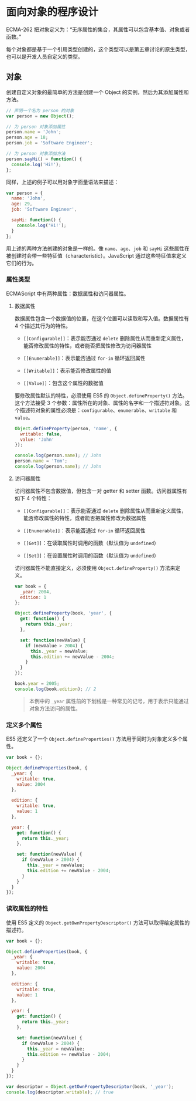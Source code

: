 # 面向对象的程序设计

ECMA-262 把对象定义为：“无序属性的集合，其属性可以包含基本值、对象或者函数。”

每个对象都是基于一个引用类型创建的，这个类型可以是第五章讨论的原生类型，也可以是开发人员自定义的类型。

## 对象

创建自定义对象的最简单的方法是创建一个 Object 的实例，然后为其添加属性和方法。

```js
// 声明一个名为 person 的对象
var person = new Object();

// 为 person 对象添加属性
person.name = 'John';
person.age = 18;
person.job = 'Software Engineer';

// 为 person 对象添加方法
person.sayHi() = function() {
  console.log('Hi!');
};
```

同样，上述的例子可以用对象字面量语法来描述：

```js
var person = {
  name: 'John',
  age: 29,
  job: 'Software Engineer',

  sayHi: function() {
    console.log('Hi!');
  }
};
```

用上述的两种方法创建的对象是一样的。像 `name`、`age`、`job` 和 `sayHi` 这些属性在被创建时会带一些特征值（characteristic）。JavaScript 通过这些特征值来定义它们的行为。

### 属性类型

ECMAScript 中有两种属性：数据属性和访问器属性。

1. 数据属性

    数据属性包含一个数据值的位置，在这个位置可以读取和写入值。数据属性有 4 个描述其行为的特性。

    - `[[Configurable]]`：表示能否通过 `delete` 删除属性从而重新定义属性，能否修改属性的特性，或者能否把属性修改为访问器属性

    - `[[Enumerable]]`：表示能否通过 `for-in` 循环返回属性

    - `[[Writable]]`：表示能否修改属性的值

    - `[[Value]]`：包含这个属性的数据值

    要修改属性默认的特性，必须使用 ES5 的 `Object.defineProperty()` 方法。这个方法接受 3 个参数：属性所在的对象、属性的名字和一个描述符对象。这个描述符对象的属性必须是：`configurable`、`enumerable`、`writable` 和 `value`。

    ```js
    Object.defineProperty(person, 'name', {
      writable: false,
      value: 'John'
    });

    console.log(person.name); // John
    person.name = 'Tom';
    console.log(person.name); // John
    ```

2. 访问器属性

    访问器属性不包含数据值，但包含一对 getter 和 setter 函数。访问器属性有如下 4 个特性：

    - `[[Configurable]]`：表示能否通过 `delete` 删除属性从而重新定义属性，能否修改属性的特性，或者能否把属性修改为数据属性
    
    - `[[Enumerable]]`：表示能否通过 `for-in` 循环返回属性

    - `[[Get]]`：在读取属性时调用的函数（默认值为 `undefined`）

    - `[[Set]]`：在设置属性时调用的函数（默认值为 `undefined`）

    访问器属性不能直接定义，必须使用 `Object.defineProperty()` 方法来定义。

    ```js
    var book = {
      _year: 2004,
      edition: 1
    };

    Object.defineProperty(book, 'year', {
      get: function() {
        return this._year;
      },

      set: function(newValue) {
        if (newValue > 2004) {
          this._year = newValue;
          this.edition += newValue - 2004;
        }
      }
    });

    book.year = 2005;
    console.log(book.edition); // 2
    ```

    > 本例中的 `_year` 属性前的下划线是一种常见的记号，用于表示只能通过对象方法访问的属性。

### 定义多个属性

ES5 还定义了一个 `Object.defineProperties()` 方法用于同时为对象定义多个属性。

```js
var book = {};

Object.defineProperties(book, {
  _year: {
    writable: true,
    value: 2004
  },

  edition: {
    writable: true,
    value: 1
  },

  year: {
    get: function() {
      return this._year;
    },

    set: function(newValue) {
      if (newValue > 2004) {
        this._year = newValue;
        this.edition += newValue - 2004;
      }
    }
  }
});
```

### 读取属性的特性

使用 ES5 定义的 `Object.getOwnPropertyDescriptor()` 方法可以取得给定属性的描述符。

```js
var book = {};

Object.defineProperties(book, {
  _year: {
    writable: true,
    value: 2004
  },

  edition: {
    writable: true,
    value: 1
  },

  year: {
    get: function() {
      return this._year;
    },

    set: function(newValue) {
      if (newValue > 2004) {
        this._year = newValue;
        this.edition += newValue - 2004;
      }
    }
  }
});

var descriptor = Object.getOwnPropertyDescriptor(book, '_year');
console.log(descriptor.writable); // true
```